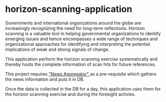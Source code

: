 # horizon-scanning-application
Governments and international organizations around the globe are increasingly recognizing the need for long-term reflections. Horizon scanning is a valuable tool in helping governmental organizations to identify emerging issues and hence encompasses a wide range of techniques and organizational approaches for identifying and interpreting the potential implications of weak and strong signals of change. 

This application perform the horizon scanning exercise systematically and thereby hosts the complete information of scan hits for future references. 

This project requires <a href="https://github.com/kavithamadhavaraj/news-aggregator"> "News Aggregator" </a> as a pre-requisite which gathers the news information and puts it in DB.

Once the data is collected in the DB for a day, this application uses them for the horizon scanning exercise and during the foresight activies.


